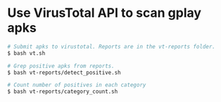 # Use VirusTotal API to scan gplay apks

```bash
# Submit apks to virustotal. Reports are in the vt-reports folder.
$ bash vt.sh

# Grep positive apks from reports.
$ bash vt-reports/detect_positive.sh

# Count number of positives in each category
$ bash vt-reports/category_count.sh
```
